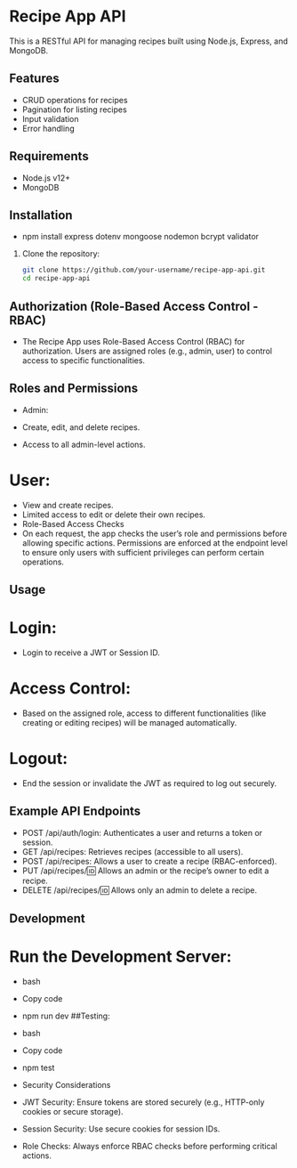 # Recipe App API

This is a RESTful API for managing recipes built using Node.js, Express, and MongoDB.

## Features

- CRUD operations for recipes
- Pagination for listing recipes
- Input validation
- Error handling

## Requirements

- Node.js v12+
- MongoDB

## Installation
- npm install express dotenv mongoose nodemon bcrypt validator

1. Clone the repository:

   ```bash
   git clone https://github.com/your-username/recipe-app-api.git
   cd recipe-app-api

## Authorization (Role-Based Access Control - RBAC)
- The Recipe App uses Role-Based Access Control (RBAC) for authorization. Users are assigned roles (e.g., admin, user) to control access to specific functionalities.

## Roles and Permissions
- Admin:

- Create, edit, and delete recipes.
- Access to all admin-level actions.
# User:

- View and create recipes.
- Limited access to edit or delete their own recipes.
- Role-Based Access Checks
- On each request, the app checks the user’s role and permissions before allowing specific actions. Permissions are enforced at the endpoint level to ensure only users with sufficient privileges can perform certain operations.

## Usage
# Login:

- Login to receive a JWT or Session ID.
# Access Control:

- Based on the assigned role, access to different functionalities (like creating or editing recipes) will be managed automatically.
# Logout:

- End the session or invalidate the JWT as required to log out securely.
## Example API Endpoints
- POST /api/auth/login: Authenticates a user and returns a token or session.
- GET /api/recipes: Retrieves recipes (accessible to all users).
- POST /api/recipes: Allows a user to create a recipe (RBAC-enforced).
- PUT /api/recipes/:id: Allows an admin or the recipe’s owner to edit a recipe.
- DELETE /api/recipes/:id: Allows only an admin to delete a recipe.
## Development
# Run the Development Server:

- bash
- Copy code
- npm run dev
##Testing:

- bash
- Copy code
- npm test
- Security Considerations
- JWT Security: Ensure tokens are stored securely (e.g., HTTP-only cookies or secure storage).
- Session Security: Use secure cookies for session IDs.
- Role Checks: Always enforce RBAC checks before performing critical actions.
